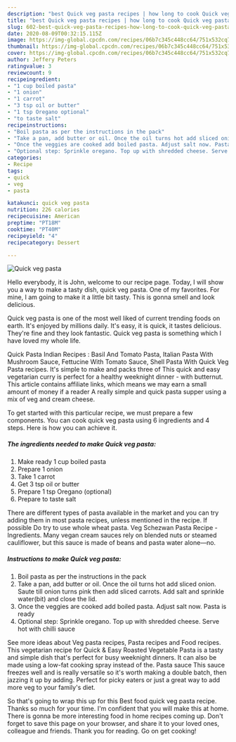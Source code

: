 ```yaml
---
description: "best Quick veg pasta recipes | how long to cook Quick veg pasta"
title: "best Quick veg pasta recipes | how long to cook Quick veg pasta"
slug: 602-best-quick-veg-pasta-recipes-how-long-to-cook-quick-veg-pasta
date: 2020-08-09T00:32:15.115Z
image: https://img-global.cpcdn.com/recipes/06b7c345c448cc64/751x532cq70/quick-veg-pasta-recipe-main-photo.jpg
thumbnail: https://img-global.cpcdn.com/recipes/06b7c345c448cc64/751x532cq70/quick-veg-pasta-recipe-main-photo.jpg
cover: https://img-global.cpcdn.com/recipes/06b7c345c448cc64/751x532cq70/quick-veg-pasta-recipe-main-photo.jpg
author: Jeffery Peters
ratingvalue: 3
reviewcount: 9
recipeingredient:
- "1 cup boiled pasta"
- "1 onion"
- "1 carrot"
- "3 tsp oil or butter"
- "1 tsp Oregano optional"
- "to taste salt"
recipeinstructions:
- "Boil pasta as per the instructions in the pack"
- "Take a pan, add butter or oil. Once the oil turns hot add sliced onion. Saute till onion turns pink then add sliced carrots. Add salt and sprinkle water(bit) and close the lid."
- "Once the veggies are cooked add boiled pasta. Adjust salt now. Pasta is ready"
- "Optional step: Sprinkle oregano. Top up with shredded cheese. Serve hot with chilli sauce"
categories:
- Recipe
tags:
- quick
- veg
- pasta

katakunci: quick veg pasta 
nutrition: 226 calories
recipecuisine: American
preptime: "PT18M"
cooktime: "PT40M"
recipeyield: "4"
recipecategory: Dessert

---
```



![Quick veg pasta](https://img-global.cpcdn.com/recipes/06b7c345c448cc64/751x532cq70/quick-veg-pasta-recipe-main-photo.jpg)

Hello everybody, it is John, welcome to our recipe page. Today, I will show you a way to make a tasty dish, quick veg pasta. One of my favorites. For mine, I am going to make it a little bit tasty. This is gonna smell and look delicious.

Quick veg pasta is one of the most well liked of current trending foods on earth. It's enjoyed by millions daily. It's easy, it is quick, it tastes delicious. They're fine and they look fantastic. Quick veg pasta is something which I have loved my whole life.

Quick Pasta Indian Recipes : Basil And Tomato Pasta, Italian Pasta With Mushroom Sauce, Fettucine With Tomato Sauce, Shell Pasta With Quick Veg Pasta recipes. It&#39;s simple to make and packs three of This quick and easy vegetarian curry is perfect for a healthy weeknight dinner - with butternut. This article contains affiliate links, which means we may earn a small amount of money if a reader A really simple and quick pasta supper using a mix of veg and cream cheese.


To get started with this particular recipe, we must prepare a few components. You can cook quick veg pasta using 6 ingredients and 4 steps. Here is how you can achieve it.

<!--inarticleads1-->

##### The ingredients needed to make Quick veg pasta:

1. Make ready 1 cup boiled pasta
1. Prepare 1 onion
1. Take 1 carrot
1. Get 3 tsp oil or butter
1. Prepare 1 tsp Oregano (optional)
1. Prepare to taste salt


There are different types of pasta available in the market and you can try adding them in most pasta recipes, unless mentioned in the recipe. If possible Do try to use whole wheat pasta. Veg Schezwan Pasta Recipe - Ingredients. Many vegan cream sauces rely on blended nuts or steamed cauliflower, but this sauce is made of beans and pasta water alone—no. 

<!--inarticleads2-->

##### Instructions to make Quick veg pasta:

1. Boil pasta as per the instructions in the pack
1. Take a pan, add butter or oil. Once the oil turns hot add sliced onion. Saute till onion turns pink then add sliced carrots. Add salt and sprinkle water(bit) and close the lid.
1. Once the veggies are cooked add boiled pasta. Adjust salt now. Pasta is ready
1. Optional step: Sprinkle oregano. Top up with shredded cheese. Serve hot with chilli sauce


See more ideas about Veg pasta recipes, Pasta recipes and Food recipes. This vegetarian recipe for Quick &amp; Easy Roasted Vegetable Pasta is a tasty and simple dish that&#39;s perfect for busy weeknight dinners. It can also be made using a low-fat cooking spray instead of the. Pasta sauce This sauce freezes well and is really versatile so it&#39;s worth making a double batch, then jazzing it up by adding. Perfect for picky eaters or just a great way to add more veg to your family&#39;s diet. 

So that's going to wrap this up for this Best food quick veg pasta recipe. Thanks so much for your time. I'm confident that you will make this at home. There is gonna be more interesting food in home recipes coming up. Don't forget to save this page on your browser, and share it to your loved ones, colleague and friends. Thank you for reading. Go on get cooking!
